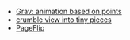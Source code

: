 - [Grav: animation based on points](https://github.com/glomadrian/Grav)
- [crumble view into tiny pieces](https://github.com/Yalantis/StarWars.Android)
- [PageFlip](https://github.com/eschao/android-PageFlip)

